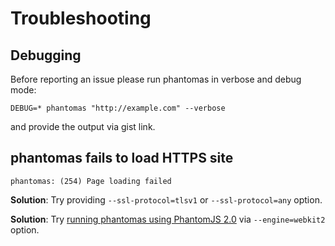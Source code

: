 Troubleshooting
===============

## Debugging

Before reporting an issue please run phantomas in verbose and debug mode:

```
DEBUG=* phantomas "http://example.com" --verbose
```

and provide the output via gist link.

## phantomas fails to load HTTPS site

```
phantomas: (254) Page loading failed
```

**Solution**: Try providing ``--ssl-protocol=tlsv1`` or ``--ssl-protocol=any`` option.

**Solution**: Try [running phantomas using PhantomJS 2.0](https://github.com/macbre/phantomas#engines) via ``--engine=webkit2`` option.
